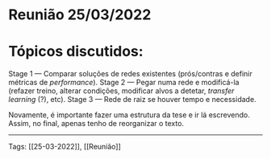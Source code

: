 # Reunião 25/03/2022
# Tópicos discutidos:

Stage 1 — Comparar soluções de redes existentes (prós/contras e definir métricas de *performance*).
Stage 2 — Pegar numa rede e modificá-la (refazer treino, alterar condições, modificar alvos a detetar, *transfer learning* (?), etc).
Stage 3 — Rede de raiz se houver tempo e necessidade. 

Novamente, é importante fazer uma estrutura da tese e ir lá escrevendo. Assim, no final, apenas tenho de reorganizar o texto.



----
Tags:
[[25-03-2022]], [[Reunião]]